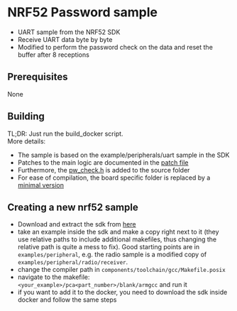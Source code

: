 # NRF52 Password sample
- UART sample from the NRF52 SDK
- Receive UART data byte by byte
- Modified to perform the password check on the data and reset the buffer after 8 receptions

## Prerequisites
None

## Building
TL;DR: Just run the build\_docker script.  
More details:
- The sample is based on the example/peripherals/uart sample in the SDK
- Patches to the main logic are documented in the [patch file](./main.patch)
- Furthermore, the [pw\_check.h](./uart_example/pw_check.h) is added to the source folder
- For ease of compilation, the board specific folder is replaced by a [minimal version](./uart_example/pca10040)

## Creating a new nrf52 sample
- Download and extract the sdk from [here](https://www.nordicsemi.com/Products/Development-software/nrf5-sdk/download)
- take an example inside the sdk and make a copy right next to it (they use relative paths to include additional makefiles, thus changing the relative path is quite a mess to fix). Good starting points are in `examples/peripheral`, e.g. the radio sample is a modified copy of `examples/peripheral/radio/receiver`.
- change the compiler path in `components/toolchain/gcc/Makefile.posix`
- navigate to the makefile: `<your_example>/pca<part_number>/blank/armgcc` and run it
- if you want to add it to the docker, you need to download the sdk inside docker and follow the same steps

